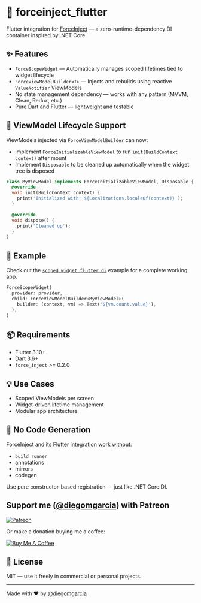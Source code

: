 # 📱 forceinject_flutter

Flutter integration for [ForceInject](https://pub.dev/packages/force_inject) — a zero-runtime-dependency DI container inspired by .NET Core.

## ✨ Features

- `ForceScopeWidget` — Automatically manages scoped lifetimes tied to widget lifecycle
- `ForceViewModelBuilder<T>` — Injects and rebuilds using reactive `ValueNotifier` ViewModels
- No state management dependency — works with any pattern (MVVM, Clean, Redux, etc.)
- Pure Dart and Flutter — lightweight and testable

## 🔁 ViewModel Lifecycle Support

ViewModels injected via `ForceViewModelBuilder` can now:

- Implement `ForceInitializableViewModel` to run `init(BuildContext context)` after mount
- Implement `Disposable` to be cleaned up automatically when the widget tree is disposed

```dart
class MyViewModel implements ForceInitializableViewModel, Disposable {
  @override
  void init(BuildContext context) {
    print('Initialized with: ${Localizations.localeOf(context)}');
  }

  @override
  void dispose() {
    print('Cleaned up');
  }
}
```

## 🧪 Example

Check out the [`scoped_widget_flutter_di`](../../example/scoped_widget_flutter_di) example for a complete working app.

```dart
ForceScopeWidget(
  provider: provider,
  child: ForceViewModelBuilder<MyViewModel>(
    builder: (context, vm) => Text('${vm.count.value}'),
  ),
)
```

## 📦 Requirements

- Flutter 3.10+
- Dart 3.6+
- `force_inject` >= 0.2.0

## 💡 Use Cases

- Scoped ViewModels per screen
- Widget-driven lifetime management
- Modular app architecture

## 🧰 No Code Generation

ForceInject and its Flutter integration work without:

- `build_runner`
- annotations
- mirrors
- codegen

Use pure constructor-based registration — just like .NET Core DI.

## Support me ([@diegomgarcia](https://github.com/diegomgarcia)) with Patreon

[![Patreon](https://c5.patreon.com/external/logo/become_a_patron_button.png)](https://www.patreon.com/dmgarcia)

Or make a donation buying me a coffee:

[![Buy Me A Coffee](https://user-images.githubusercontent.com/835641/60540201-fcd7fa00-9ce4-11e9-87ec-1e98568e9f58.png)](https://www.buymeacoffee.com/dmgarcia)

## 📜 License

MIT — use it freely in commercial or personal projects.

---
Made with ❤️ by [@diegomgarcia](https://github.com/diegomgarcia)
